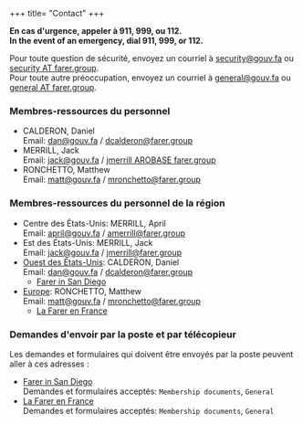 +++
title= "Contact"
+++

**En cas d'urgence, appeler à 911, 999, ou 112.**<br/>
**In the event of an emergency, dial 911, 999, or 112.**

Pour toute question de sécurité, envoyez un courriel à [security@gouv.fa](mailto:security@gouv.fa) ou [security AT farer.group](mailto:security@farer.group).<br/>
Pour toute autre préoccupation, envoyez un courriel à [general@gouv.fa](mailto:general@gouv.fa) ou [general AT farer.group](mailto:general@farer.group).


### Membres-ressources du personnel
- CALDERON, Daniel<br/>
  Email: [dan@gouv.fa](mailto:dan@gouv.fa) / [dcalderon@farer.group](mailto:dcalderon@farer.group)
- MERRILL, Jack<br/>
  Email: [jack@gouv.fa](mailto:jack@gouv.fa) / [jmerrill AROBASE farer.group](mailto:jmerrill@farer.group)
- RONCHETTO, Matthew<br/>
  Email: [matt@gouv.fa](mailto:matt@gouv.fa) / [mronchetto@farer.group](mailto:mronchetto@farer.group)

### Membres-ressources du personnel de la région
- Centre des États-Unis: MERRILL, April<br/>
  Email: [april@gouv.fa](mailto:april@gouv.fa) / [amerrill@farer.group](mailto:amerrill@farer.group)
- Est des États-Unis: MERRILL, Jack<br/>
  Email: [jack@gouv.fa](mailto:jack@gouv.fa) / [jmerrill@farer.group](mailto:jmerrill@farer.group)
- [Ouest des États-Unis](https://united-states.farer/west): CALDERON, Daniel<br/>
  Email: [dan@gouv.fa](mailto:dan@gouv.fa) / [dcalderon@farer.group](mailto:dcalderon@farer.group)
  - [Farer in San Diego](https://ksan.united-states.farer/)
- [Europe](https://europe.farer): RONCHETTO, Matthew<br/>
  Email: [matt@gouv.fa](mailto:matt@gouv.fa) / [mronchetto@farer.group](mailto:mronchetto@farer.group)
  - [La Farer en France](https://france.europe.farer)

### Demandes d'envoir par la poste et par télécopieur
Les demandes et formulaires qui doivent être envoyés par la poste peuvent aller à ces adresses :

- [Farer in San Diego](https://ksan.united-states.farer/)<br/>
  Demandes et formulaires acceptés: `Membership documents`, `General`
- [La Farer en France](https://france.europe.farer)<br/>
  Demandes et formulaires acceptés: `Membership documents`, `General`
